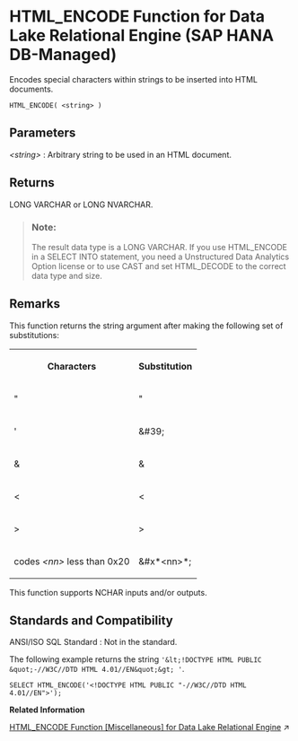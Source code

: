 <!-- loio93a8ffefb9d74ce5a0354d391cafc925 -->

# HTML\_ENCODE Function for Data Lake Relational Engine \(SAP HANA DB-Managed\)

Encodes special characters within strings to be inserted into HTML documents.



```
HTML_ENCODE( <string> )
```



<a name="loio93a8ffefb9d74ce5a0354d391cafc925__section_cg5_pmg_trb"/>

## Parameters

  *<string\>* 
 :   Arbitrary string to be used in an HTML document.

 

<a name="loio93a8ffefb9d74ce5a0354d391cafc925__section_lrh_qmg_trb"/>

## Returns

LONG VARCHAR or LONG NVARCHAR.

> ### Note:  
> The result data type is a LONG VARCHAR. If you use HTML\_ENCODE in a SELECT INTO statement, you need a Unstructured Data Analytics Option license or to use CAST and set HTML\_DECODE to the correct data type and size.



<a name="loio93a8ffefb9d74ce5a0354d391cafc925__section_uj4_rmg_trb"/>

## Remarks

This function returns the string argument after making the following set of substitutions:


<table>
<tr>
<th valign="top">

Characters



</th>
<th valign="top">

Substitution



</th>
</tr>
<tr>
<td valign="top">

"



</td>
<td valign="top">

&quot;



</td>
</tr>
<tr>
<td valign="top">

'



</td>
<td valign="top">

&\#39;



</td>
</tr>
<tr>
<td valign="top">

&



</td>
<td valign="top">

&amp;



</td>
</tr>
<tr>
<td valign="top">

<



</td>
<td valign="top">

&lt;



</td>
</tr>
<tr>
<td valign="top">

\>



</td>
<td valign="top">

&gt;



</td>
</tr>
<tr>
<td valign="top">

codes *<nn\>* less than 0x20



</td>
<td valign="top">

&\#x*<nn\>*;



</td>
</tr>
</table>

This function supports NCHAR inputs and/or outputs.



<a name="loio93a8ffefb9d74ce5a0354d391cafc925__section_k4t_lm3_wrb"/>

## Standards and Compatibility

 ANSI/ISO SQL Standard
 :   Not in the standard.

 

The following example returns the string `'&lt;!DOCTYPE HTML PUBLIC &quot;-//W3C//DTD HTML 4.01//EN&quot;&gt; '`.

```
SELECT HTML_ENCODE('<!DOCTYPE HTML PUBLIC "-//W3C//DTD HTML 4.01//EN">');
```

**Related Information**  


[HTML_ENCODE Function [Miscellaneous] for Data Lake Relational Engine](https://help.sap.com/viewer/19b3964099384f178ad08f2d348232a9/2023_1_QRC/en-US/81f8c4b16ce21014aa14a17df2f5d8b1.html "Encodes special characters within strings to be inserted into HTML documents.") :arrow_upper_right:

